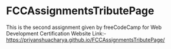 # FCCAssignmentsTributePage
This is the second assignment given by freeCodeCamp for Web Development Certification
Website Link:- https://priyanshuacharya.github.io/FCCAssignmentsTributePage/
